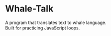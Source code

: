 # Whale-Talk
A program that translates text to whale language. <br>
Built for practicing JavaScript loops. 
